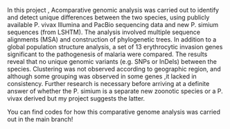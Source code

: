 In this project , 
 Acomparative genomic analysis was carried out to identify and detect unique differences between the two species, using publicly available P. vivax Illumina and PacBio sequencing data and new P. simium sequences (from LSHTM). The analysis involved multiple sequence alignments (MSA) and construction of phylogenetic trees. In addition to a global population structure analysis, a set of 13 erythrocytic invasion genes significant to the pathogenesis of malaria were compared. 
The results reveal that no unique genomic variants (e.g. SNPs or InDels) between the species. Clustering was not observed according to geographic region, and although some grouping was observed in some genes ,it lacked in consistency.
Further research is necessary before arriving at a definite answer of whether the P. simium is a separate new zoonotic species or a P. vivax derived but my project suggests the latter.

You can find codes for how this comparative genome analysis was carried out in the main branch!



